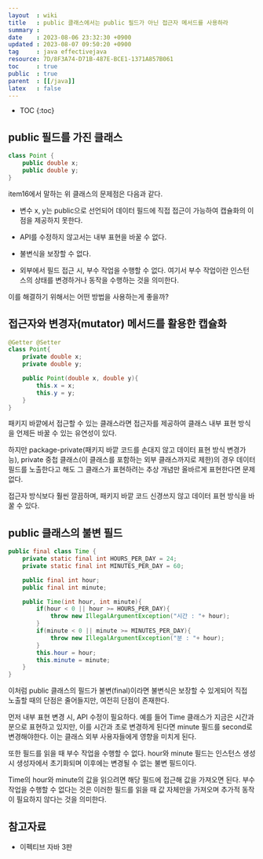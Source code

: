 ```yaml
---
layout  : wiki
title   : public 클래스에서는 public 필드가 아닌 접근자 메서드를 사용하라 
summary : 
date    : 2023-08-06 23:32:30 +0900
updated : 2023-08-07 09:50:20 +0900
tag     : java effectivejava
resource: 7D/8F3A74-D71B-487E-BCE1-1371A857B061
toc     : true
public  : true
parent  : [[/java]]
latex   : false
---
```

* TOC
{:toc}

## public 필드를 가진 클래스

```java
class Point {
    public double x;
    public double y;
}
```

item16에서 말하는 위 클래스의 문제점은 다음과 같다.

- 변수 x, y는 public으로 선언되어 데이터 필드에 직접 접근이 가능하여 캡슐화의 이점을 제공하지 못한다.

- API를 수정하지 않고서는 내부 표현을 바꿀 수 없다.

- 불변식을 보장할 수 없다.

- 외부에서 필드 접근 시, 부수 작업을 수행할 수 없다. 여기서 부수 작업이란 인스턴스의 상태를 변경하거나 동작을 수행하는 것을 의미한다.

이를 해결하기 위해서는 어떤 방법을 사용하는게 좋을까?

## 접근자와 변경자(mutator) 메서드를 활용한 캡슐화

```java
@Getter @Setter
class Point{
    private double x;
    private double y;

    public Point(double x, double y){
        this.x = x;
        this.y = y;
    }
}    
```

패키지 바깥에서 접근할 수 있는 클래스라면 접근자를 제공하여 클래스 내부 표현 방식을 언제든 바꿀 수 있는 유연성이 있다.

하지만 package-private(패키지 바깥 코드를 손대지 않고 데이터 표현 방식 변경가능), private 중첩 클래스(이 클래스를 포함하는 외부 클래스까지로 제한)의 경우 데이터 필드를 노출한다고 해도 그 클래스가 표현하려는 추상 개념만 올바르게 표현한다면 문제없다. 

접근자 방식보다 훨씬 깔끔하며, 패키지 바깥 코드 신경쓰지 않고 데이터 표현 방식을 바꿀 수 있다.

## public 클래스의 불변 필드

```java
public final class Time {
    private static final int HOURS_PER_DAY = 24;
    private static final int MINUTES_PER_DAY = 60;

    public final int hour;
    public final int minute;

    public Time(int hour, int minute){
        if(hour < 0 || hour >= HOURS_PER_DAY){
            throw new IllegalArgumentException("시간 : "+ hour);
        }
        if(minute < 0 || minute >= MINUTES_PER_DAY){
            throw new IllegalArgumentException("분 : "+ hour);
        }
        this.hour = hour;
        this.minute = minute;
    }
}
```

이처럼 public 클래스의 필드가 불변(final)이라면 불변식은 보장할 수 있게되어 직접 노출할 때의 단점은 줄어들지만, 여전히 단점이 존재한다.

먼저 내부 표현 변경 시, API 수정이 필요하다. 예를 들어 Time 클래스가 지금은 시간과 분으로 표현하고 있지만, 이를 시간과 초로 변경하게 된다면 minute 필드를 second로 변경해야한다. 이는 클래스 외부 사용자들에게 영향을 미치게 된다.

또한 필드를 읽을 때 부수 작업을 수행할 수 없다. hour와 minute 필드는 인스턴스 생성 시 생성자에서 초기화되며 이후에는 변경될 수 없는 불변 필드이다.

Time의 hour와 minute의 값을 읽으려면 해당 필드에 접근해 값을 가져오면 된다. 부수 작업을 수행할 수 없다는 것은 이러한 필드를 읽을 때 값 자체만을 가져오며 추가적 동작이 필요하지 않다는 것을 의미한다.

## 참고자료

- 이펙티브 자바 3판
 
